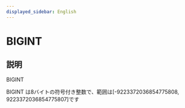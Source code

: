 ```yaml
---
displayed_sidebar: English
---
```


# BIGINT

## 説明

BIGINT

BIGINT は8バイトの符号付き整数で、範囲は[-9223372036854775808, 9223372036854775807]です
